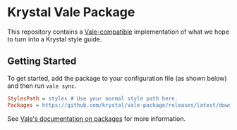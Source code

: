 # Krystal Vale Package

This repository contains a [Vale-compatible](https://vale.sh/) implementation of what we hope to turn into a Krystal style guide.

## Getting Started

To get started, add the package to your configuration file (as shown below) and then run `vale sync`.

```ini
StylesPath = styles # Use your normal style path here.
Packages = https://github.com/krystal/vale-package/releases/latest/download/vale.zip
```

See [Vale's documentation on packages](https://vale.sh/docs/topics/packages/) for more information.
